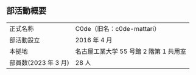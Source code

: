 ## 部活動概要

|                      |                                        |
| :------------------- | :------------------------------------- |
| 正式名称             | C0de（旧名：c0de-mattari）             |
| 部活動設立           | 2016 年 4 月                           |
| 本拠地               | 名古屋工業大学 55 号館 2 階第 1 共用室 |
| 部員数(2023 年 3 月) | 28 人                                  |
